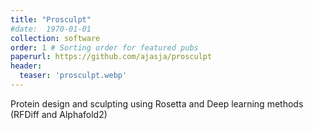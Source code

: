 ```yaml
---
title: "Prosculpt"
#date:  1970-01-01
collection: software
order: 1 # Sorting order for featured pubs
paperurl: https://github.com/ajasja/prosculpt
header:
  teaser: 'prosculpt.webp'
---
```


Protein design and sculpting using Rosetta and Deep learning methods (RFDiff and Alphafold2)